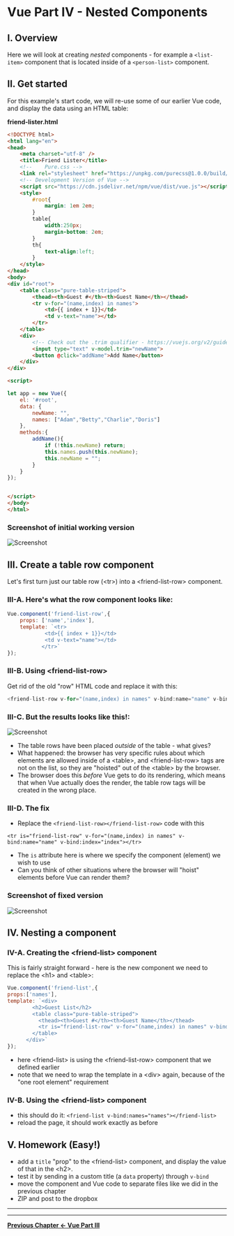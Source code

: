# Vue Part IV - Nested Components

## I. Overview
Here we will look at creating *nested* components - for example a `<list-item>` component that is located inside of a `<person-list>` component.

## II. Get started

For this example's start code, we will re-use some of our earlier Vue code, and display the data using an HTML table:

**friend-lister.html**

```html
<!DOCTYPE html>
<html lang="en">
<head>
	<meta charset="utf-8" />
	<title>Friend Lister</title>
	<!-- 	Pure.css -->
	<link rel="stylesheet" href="https://unpkg.com/purecss@1.0.0/build/pure-min.css" integrity="sha384-nn4HPE8lTHyVtfCBi5yW9d20FjT8BJwUXyWZT9InLYax14RDjBj46LmSztkmNP9w" crossorigin="anonymous">
	<!-- Development Version of Vue -->
	<script src="https://cdn.jsdelivr.net/npm/vue/dist/vue.js"></script>
	<style>
		#root{
			margin: 1em 2em;
		}
		table{
			width:250px;
			margin-bottom: 2em;
		}
		th{
			text-align:left;
		}
	</style>
</head>
<body>
<div id="root">
	<table class="pure-table-striped">
		<thead><th>Guest #</th><th>Guest Name</th></thead>
		<tr v-for="(name,index) in names">
			<td>{{ index + 1}}</td>
			<td v-text="name"></td>
		</tr>
	</table>
	<div>
		<!-- Check out the .trim qualifier - https://vuejs.org/v2/guide/forms.html#trim -->
		<input type="text" v-model.trim="newName">
		<button @click="addName">Add Name</button>
	</div>
</div>

<script>

let app = new Vue({
	el: '#root',
	data: {
		newName: "",
		names: ["Adam","Betty","Charlie","Doris"]
	},
	methods:{
		addName(){
			if (!this.newName) return;
			this.names.push(this.newName);
			this.newName = "";
		}
	}
});


</script>
</body>
</html>
```

### Screenshot of initial working version

![Screenshot](./_images/vue-nested-components-1.jpg)


## III. Create a table row component

Let's first turn just our table row (&lt;tr>) into a &lt;friend-list-row> component.

### III-A. Here's what the row component looks like:

```js
Vue.component('friend-list-row',{
	props: ['name','index'],
	template: `<tr>
			<td>{{ index + 1}}</td>
			<td v-text="name"></td>
		   </tr>`
});
```

### III-B. Using &lt;friend-list-row>

Get rid of the old "row" HTML code and replace it with this:

```js
<friend-list-row v-for="(name,index) in names" v-bind:name="name" v-bind:index="index"></friend-list-row>
```

### III-C. But the results looks like this!:

![Screenshot](./_images/vue-nested-components-2.jpg)

- The table rows have been placed *outside* of the table - what gives?
- What happened: the browser has very specific rules about which elements are allowed inside of a &lt;table>, and &lt;friend-list-row> tags are not on the list, so they are "hoisted" out of the &lt;table> by the browser.
- The browser does this *before* Vue gets to do its rendering, which means that when Vue actually does the render, the table row tags will be created in the wrong place.

### III-D. The fix

- Replace the `<friend-list-row></friend-list-row>` code with this

`<tr is="friend-list-row" v-for="(name,index) in names" v-bind:name="name" v-bind:index="index"></tr>`

- The `is` attribute here is where we specify the component (element) we wish to use
- Can you think of other situations where the browser will "hoist" elements before Vue can render them?


### Screenshot of fixed version

![Screenshot](./_images/vue-nested-components-3.jpg)


## IV. Nesting a component

### IV-A. Creating the &lt;friend-list> component

This is fairly straight forward - here is the new component we need to replace the &lt;h1> and &lt;table>:

```js
Vue.component('friend-list',{
props:['names'],
template: `<div>
		<h2>Guest List</h2>
		<table class="pure-table-striped">
		  <thead><th>Guest #</th><th>Guest Name</th></thead>
		  <tr is="friend-list-row" v-for="(name,index) in names" v-bind:name="name" v-bind:index="index"></tr>
		</table>
	  </div>`
});
```
 - here &lt;friend-list> is using the &lt;friend-list-row> component that we defined earlier
 - note that we need to wrap the template in a &lt;div> again, because of the "one root element" requirement
 
 ### IV-B. Using the &lt;friend-list> component
 - this should do it: `<friend-list v-bind:names="names"></friend-list>`
 - reload the page, it should work exactly as before


## V. Homework (Easy!)
- add a `title` "prop" to the &lt;friend-list> component, and display the value of that in the &lt;h2>. 
- test it by sending in a custom title (a `data` property) through `v-bind`
- move the component and Vue code to separate files like we did in the previous chapter
- ZIP and post to the dropbox

<hr><hr>

**[Previous Chapter <- Vue Part III](vue-3.md)**
